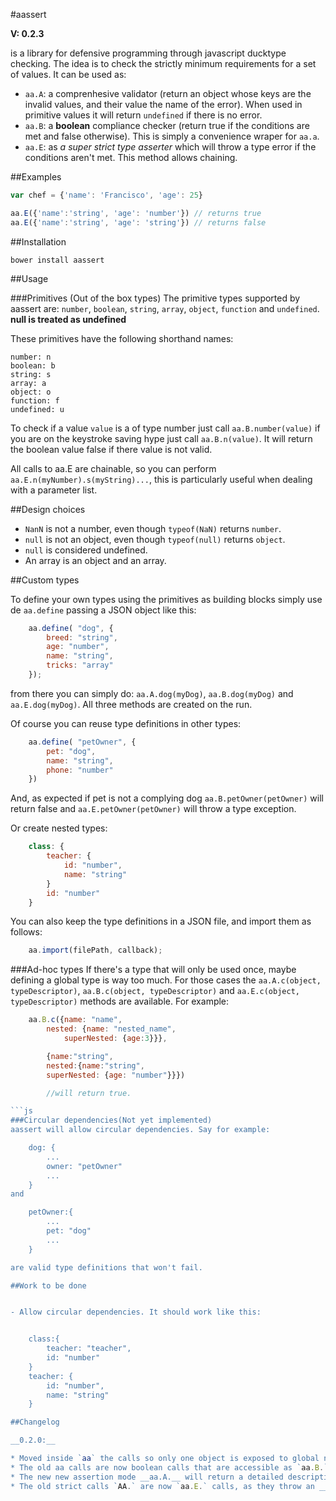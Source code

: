 #aassert

__V: 0.2.3__

is a library for defensive programming through javascript ducktype checking. The idea is to check the strictly minimum requirements for a set of values. It can be used as:

* `aa.A`: a comprenhesive validator (return an object whose keys are the invalid values, and their value the name of the error). When used in primitive values it will return `undefined` if there is no error.
* `aa.B`: a __boolean__ compliance checker (return true if the conditions are met and false otherwise). This is simply a convenience wraper for `aa.a`.
* `aa.E`: as _a super strict type asserter_ which will throw a type error if the conditions aren't met. This method allows chaining.

##Examples

```js
var chef = {'name': 'Francisco', 'age': 25}

aa.E({'name':'string', 'age': 'number'}) // returns true
aa.E({'name':'string', 'age': 'string'}) // returns false

```

##Installation

	bower install aassert

##Usage

###Primitives (Out of the box types)
The primitive types supported by aassert are: `number`, `boolean`, `string`, `array`, `object`, `function` and `undefined`. **null is treated as undefined**

These primitives have the following shorthand names:

	number: n
	boolean: b
	string: s
	array: a
	object: o
	function: f
	undefined: u

To check if a value `value` is a of type number just call `aa.B.number(value)` if you are on the keystroke saving hype just call `aa.B.n(value)`. It will return the boolean value false if there value is not valid.

All calls to aa.E are chainable, so you can perform `aa.E.n(myNumber).s(myString)...`, this is particularly useful when dealing with a parameter list.

##Design choices

* `NanN` is not a number, even though `typeof(NaN)` returns `number`.
* `null` is not an object, even though `typeof(null)` returns `object`.
* `null` is considered undefined.
* An array is an object and an array.

##Custom types

To define your own types using the primitives as building blocks simply use de `aa.define` passing a JSON object like this:

```js
	aa.define( "dog", {
		breed: "string",
		age: "number",
		name: "string",
		tricks: "array"
	});
```

from there you can simply do:
`aa.A.dog(myDog)`, `aa.B.dog(myDog)` and `aa.E.dog(myDog)`. All three methods are created on the run.

Of course you can reuse type definitions in other types:

```js
	aa.define( "petOwner", {
		pet: "dog",
		name: "string",
		phone: "number"
	})
```

And, as expected if pet is not a complying dog `aa.B.petOwner(petOwner)` will return false and `aa.E.petOwner(petOwner)` will throw a type exception.

Or create nested types:

```js
	class: {
		teacher: {
			id: "number",
			name: "string"
		}
		id: "number"
	}
```

You can also keep the type definitions in a JSON file, and import them as follows:

```js
	aa.import(filePath, callback);
```

###Ad-hoc types
If there's a type that will only be used once, maybe defining a global type is way too much. For those cases the `aa.A.c(object, typeDescriptor)`, `aa.B.c(object, typeDescriptor)` and `aa.E.c(object, typeDescriptor)` methods are available. For example:

```js
 	aa.B.c({name: "name",
		nested: {name: "nested_name",
			superNested: {age:3}}},

		{name:"string",
		nested:{name:"string",
		superNested: {age: "number"}}})

		//will return true.

```js
###Circular dependencies(Not yet implemented)
aassert will allow circular dependencies. Say for example:

	dog: {
		...
		owner: "petOwner"
		...
	}
and

	petOwner:{
		...
		pet: "dog"
		...
	}

are valid type definitions that won't fail.

##Work to be done


- Allow circular dependencies. It should work like this:


	class:{
		teacher: "teacher",
		id: "number"
	}
	teacher: {
		id: "number",
		name: "string"
	}

##Changelog

__0.2.0:__

* Moved inside `aa` the calls so only one object is exposed to global namespace.
* The old aa calls are now boolean calls that are accessible as `aa.B.`
* The new new assertion mode __aa.A.__ will return a detailed description of the type mismatches if any.
* The old strict calls `AA.` are now `aa.E.` calls, as they throw an __E__xception.
